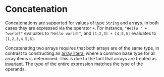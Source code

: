 # Concatenation

Concatenations are supported for values of type `String` and arrays. In both cases they are expressed via the operator `+`. 
For instance, `"Hello " + "world!"` evaluates to `"Hello world!"`, and `[1,2,3] + [4,5,6]` evaluates to `[1,2,3,4,5,6]`.

Concatenating two arrays requires that both arrays are of the same type, in contrast to constructing an [array literal](https://github.com/microsoft/qsharp-language/blob/main/Specifications/Language/3_Expressions/ValueLiterals.md#array-literals) where a common base type for all array items is determined. This is due to the fact that arrays are treated as [invariant](https://github.com/microsoft/qsharp-language/blob/main/Specifications/Language/4_TypeSystem/SuptypingAndVariance.md#subtyping-and-variance). The type of the entire expression matches the type of the operands.
